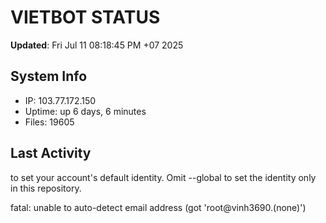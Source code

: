 # VIETBOT STATUS
**Updated**: Fri Jul 11 08:18:45 PM +07 2025

## System Info
- IP: 103.77.172.150
- Uptime: up 6 days, 6 minutes
- Files: 19605

## Last Activity

to set your account's default identity.
Omit --global to set the identity only in this repository.

fatal: unable to auto-detect email address (got 'root@vinh3690.(none)')

